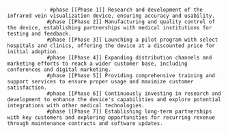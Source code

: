 				- #phase [[Phase 1]] Research and development of the infrared vein visualization device, ensuring accuracy and usability.
				 #phase [[Phase 2]] Manufacturing and quality control of the device, establishing partnerships with medical institutions for testing and feedback.
				 #phase [[Phase 3]] Launching a pilot program with select hospitals and clinics, offering the device at a discounted price for initial adoption.
				 #phase [[Phase 4]] Expanding distribution channels and marketing efforts to reach a wider customer base, including conferences and digital marketing.
				 #phase [[Phase 5]] Providing comprehensive training and support services to ensure proper usage and maximize customer satisfaction.
				 #phase [[Phase 6]] Continuously investing in research and development to enhance the device's capabilities and explore potential integrations with other medical technologies.
				 #phase [[Phase 7]] Establishing long-term partnerships with key customers and exploring opportunities for recurring revenue through maintenance contracts and software updates.



